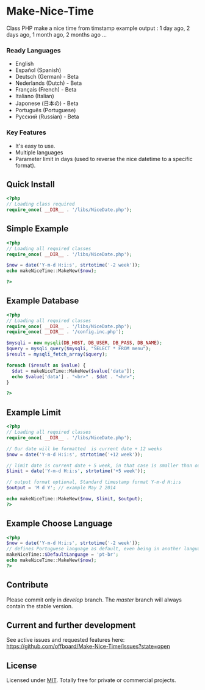 # Make-Nice-Time
Class PHP make a nice time from timstamp
example output : 1 day ago, 2 days ago, 1 month ago, 2 months ago …

### Ready Languages
* English
* Español (Spanish)
* Deutsch (German) - Beta
* Nederlands (Dutch) - Beta
* Français (French) - Beta
* Italiano (Italian)
* Japonese (日本の) - Beta
* Português (Portuguese)
* Русский (Russian) - Beta

### Key Features
* It's easy to use.
* Multiple languages
* Parameter limit in days (used to reverse the nice datetime to a specific format).

## Quick Install
```php
<?php
// Loading class required
require_once( __DIR__ . '/libs/NiceDate.php');
```

## Simple Example
```php
<?php
// Loading all required classes
require_once( __DIR__ . '/libs/NiceDate.php');

$now = date('Y-m-d H:i:s', strtotime('-2 week'));
echo makeNiceTime::MakeNew($now);

?>
```

## Example Database
```php
<?php
// Loading all required classes
require_once( __DIR__ . '/libs/NiceDate.php');
require_once( __DIR__ . '/config.inc.php');

$mysqli = new mysqli(DB_HOST, DB_USER, DB_PASS, DB_NAME);
$query = mysqli_query($mysqli, "SELECT * FROM menu");
$result = mysqli_fetch_array($query);

foreach ($result as $value) {
  $dat = makeNiceTime::MakeNew($value['data']);
  echo $value['data'] . "<br>" . $dat . "<hr>";
}

?>
```

## Example Limit
```php
<?php
// Loading all required classes
require_once( __DIR__ . '/libs/NiceDate.php');

// Our date will be formatted  is current date + 12 weeks
$now = date('Y-m-d H:i:s', strtotime('+12 week'));

// limit date is current date + 5 week, in that case is smaller than our data
$limit = date('Y-m-d H:i:s', strtotime('+5 week'));

// output format optional, Standard timestamp format Y-m-d H:i:s
$output = 'M d Y'; // example May 2 2014

echo makeNiceTime::MakeNew($now, $limit, $output);
?>
```

## Example Choose Language
```php
<?php
$now = date('Y-m-d H:i:s', strtotime('-2 week'));
// defines Portuguese language as default, even being in another language standard.
makeNiceTime::$DefaultLanguage = 'pt-br';
echo makeNiceTime::MakeNew($now);
?>
```

## Contribute

Please commit only in *develop* branch. The *master* branch will always contain the stable version.

## Current and further development

See active issues and requested features here:
https://github.com/offboard/Make-Nice-Time/issues?state=open

## License

Licensed under [MIT](http://www.opensource.org/licenses/mit-license.php). Totally free for private or commercial projects.
